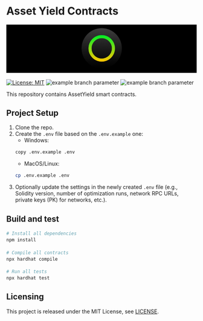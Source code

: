 # Asset Yield Contracts

<p align="center">
  <img src="./docs/media/brlc-cover.png">
</p>

[![License: MIT](https://img.shields.io/badge/License-MIT-yellow.svg)](https://opensource.org/licenses/MIT)
![example branch parameter](https://github.com/cloudwalk/brlc-asset-liability/actions/workflows/build.yml/badge.svg?branch=main)
![example branch parameter](https://github.com/cloudwalk/brlc-asset-liability/actions/workflows/test.yml/badge.svg?branch=main)

This repository contains AssetYield smart contracts.

## Project Setup
1. Clone the repo.
2. Create the `.env` file based on the `.env.example` one:
   * Windows:
    ```sh
    copy .env.example .env
    ```
   * MacOS/Linux:
    ```sh
    cp .env.example .env
    ```
3. Optionally update the settings in the newly created `.env` file (e.g., Solidity version, number of optimization runs, network RPC URLs, private keys (PK) for networks, etc.).

## Build and test

```sh
# Install all dependencies
npm install

# Compile all contracts
npx hardhat compile

# Run all tests
npx hardhat test
```

## Licensing

This project is released under the MIT License, see [LICENSE](./LICENSE).
